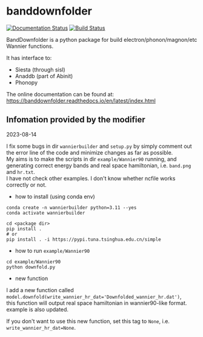 # banddownfolder
[![Documentation Status](https://readthedocs.org/projects/banddownfolder/badge/?version=latest)](https://banddownfolder.readthedocs.io/en/latest/?badge=latest)
[![Build Status](https://travis-ci.com/mailhexu/banddownfolder.svg?branch=master)](https://travis-ci.com/mailhexu/banddownfolder)

BandDownfolder is a python package for build  electron/phonon/magnon/etc Wannier functions.


It has interface to:
 * Siesta (through sisl)
 * Anaddb (part of Abinit)
 * Phonopy

The online documentation can be found at:
https://banddownfolder.readthedocs.io/en/latest/index.html


## Infomation provided by the modifier
2023-08-14  

I fix some bugs in dir `wannierbuilder` and `setup.py` by simply comment out the error line of the code and minimize changes as far as possible.  
My aims is to make the scripts in dir `example/Wannier90` running, and generating correct energy bands and real space hamiltonian, i.e. `band.png` and `hr.txt`.  
I have not check other examples. I don't know whether ncfile works correctly or not.  



+ how to install (using conda env)
```
conda create -n wannierbuilder python=3.11 --yes
conda activate wannierbuilder

cd <package dir>
pip install . 
# or
pip install . -i https://pypi.tuna.tsinghua.edu.cn/simple
```

+ how to run `example/Wannier90`
```
cd example/Wannier90
python downfold.py
```

+ new function  

I add a new function called `model.downfold(write_wannier_hr_dat='Downfolded_wannier_hr.dat')`,  
this function will output real space hamiltonian in wannier90-like format. example is also updated.

If you don't want to use this new function, set this tag to `None`, i.e. `write_wannier_hr_dat=None`.

